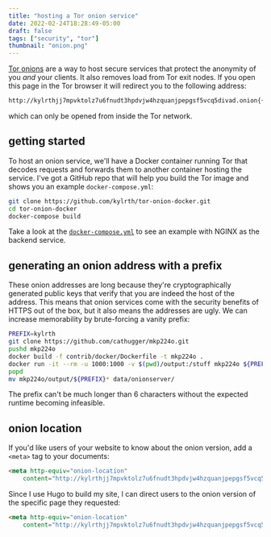 ```yaml
---
title: "hosting a Tor onion service"
date: 2022-02-24T18:28:49-05:00
draft: false
tags: ["security", "tor"]
thumbnail: "onion.png"
---
```


[Tor onions](https://community.torproject.org/onion-services/overview/) are a way to host secure services that protect the anonymity of you *and* your clients. It also removes load from Tor exit nodes. If you open this page in the Tor browser it will redirect you to the following address:

```txt
http://kylrthjj7mpvktolz7u6fnudt3hpdvjw4hzquanjpepgsf5vcq5divad.onion{{< rel-ref >}}
```

which can only be opened from inside the Tor network.

## getting started

To host an onion service, we'll have a Docker container running Tor that decodes requests and forwards them to another container hosting the service. I've got a GitHub repo that will help you build the Tor image and shows you an example `docker-compose.yml`:

```sh
git clone https://github.com/kylrth/tor-onion-docker.git
cd tor-onion-docker
docker-compose build
```

Take a look at the [`docker-compose.yml`](https://github.com/kylrth/tor-onion-docker/blob/main/docker-compose.yml) to see an example with NGINX as the backend service.

## generating an onion address with a prefix

These onion addresses are long because they're cryptographically generated public keys that verify that you are indeed the host of the address. This means that onion services come with the security benefits of HTTPS out of the box, but it also means the addresses are ugly. We can increase memorability by brute-forcing a vanity prefix:

```sh
PREFIX=kylrth
git clone https://github.com/cathugger/mkp224o.git
pushd mkp224o
docker build -f contrib/docker/Dockerfile -t mkp224o .
docker run -it --rm -u 1000:1000 -v $(pwd)/output:/stuff mkp224o ${PREFIX} -v -n 1 -d /stuff
popd
mv mkp224o/output/${PREFIX}* data/onionserver/
```

The prefix can't be much longer than 6 characters without the expected runtime becoming infeasible.

## onion location

If you'd like users of your website to know about the onion version, add a `<meta>` tag to your documents:

```html
<meta http-equiv="onion-location"
    content="http://kylrthjj7mpvktolz7u6fnudt3hpdvjw4hzquanjpepgsf5vcq5divad.onion" />
```

Since I use Hugo to build my site, I can direct users to the onion version of the specific page they requested:

```html
<meta http-equiv="onion-location"
    content="http://kylrthjj7mpvktolz7u6fnudt3hpdvjw4hzquanjpepgsf5vcq5divad.onion{{ .Permalink | relURL }}" />
```
